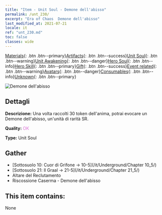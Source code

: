 ```yaml
---
title: "Item - Unit Soul - Demone dell'abisso"
permalink: /unt_230/
excerpt: "Era of Chaos  Demone dell'abisso"
last_modified_at: 2021-07-21
locale: it
ref: "unt_230.md"
toc: false
classes: wide
---
```

 [Materials](/ItemsIT/){: .btn .btn--primary}[Artifacts](/ItemsIT/Artifacts/){: .btn .btn--success}[Unit Soul](/ItemsIT/UnitSoul/){: .btn .btn--warning}[Unit Awakening](/ItemsIT/UnitAwakening/){: .btn .btn--danger}[Hero Soul](/ItemsIT/HeroSoul/){: .btn .btn--info}[Hero Skill](/ItemsIT/HeroSkill/){: .btn .btn--primary}[Gift](/ItemsIT/Gift/){: .btn .btn--success}[Event related](/ItemsIT/Events/){: .btn .btn--warning}[Avatars](/ItemsIT/Avatars/){: .btn .btn--danger}[Consumables](/ItemsIT/Consumables/){: .btn .btn--info}[Unknown](/ItemsIT/Unknown/){: .btn .btn--primary}

 ![Demone dell'abisso](/images/u/ti_diyulingzhu.jpg)

## Dettagli
 **Descrizione:** Una volta raccolti 30 token dell'anima, potrai evocare un Demone dell'abisso, un'unità di rarità SR.

 **Quality:** <span style="color: #DA70D6">OK</span>

 **Type:** Unit Soul

## Gather

*    [Sottosuolo 10: Cuor di Grifone -> 10-5](/it/Underground/Chapter 10_5/) 
*    [Sottosuolo 21: Il Graal -> 21-5](/it/Underground/Chapter 21_5/) 
*    Altare del Reclutamento 
*    Riscossione Caserma - Demone dell'abisso 

## This item contains:

  None

